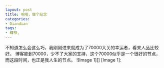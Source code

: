 ```yaml
---
layout: post
title: 哈哈，做个纪念
categories:
- Diandian
tags:
- 精神, 
---
```

不知道怎么会这么巧，我刚刚进来就成为了70000大关的幸运者，看来人品比较好。 博客能到70000，少不了大家的支持，这个70000似乎是一个很好的节点，而这段时间，也正是我人生的节点。 !\[Image 1\]\[\] \[Image 1\]: